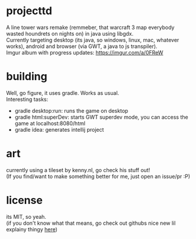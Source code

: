 # projecttd

A line tower wars remake (remmeber, that warcraft 3 map everybody wasted houndrets on nights on) in java using libgdx.  
Currently targeting desktop (its java, so windows, linux, mac, whatever works), android and browser (via GWT, a java to js transpiler).  
Imgur album with progress updates: https://imgur.com/a/0FReW

# building

Well, go figure, it uses gradle. Works as usual.  
Interesting tasks: 
- gradle desktop:run: runs the game on desktop
- gradle html:superDev: starts GWT superdev mode, you can access the game at localhost:8080/html
- gradle idea: generates intellij project

# art

currently using a tileset by kenny.nl, go check his stuff out!  
(If you find/want to make something better for me, just open an issue/pr :P)

# license

its MIT, so yeah.  
(if you don't know what that means, go check out githubs nice new lil explainy thingy [here](LICENSE.md))
